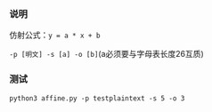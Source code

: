 ### 说明  
仿射公式：```y = a * x + b```  
  
```-p [明文] -s [a] -o [b]```(a必须要与字母表长度26互质)  

### 测试
```python3 affine.py -p testplaintext -s 5 -o 3```